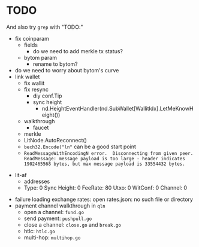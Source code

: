 # TODO

And also try `grep` with "TODO:"

+ fix coinparam
    * fields
        - do we need to add merkle tx status? 
    * bytom param
        - rename to bytom?
+ do we need to worry about bytom's curve
+ link wallet
    + fix wallit
    * fix resync
        - diy conf.Tip
        - sync height
            + nd.HeightEventHandler(nd.SubWallet[WallitIdx].LetMeKnowHeight())
    * walkthrough
        + faucet
    * merkle
    * LitNode.AutoReconnect()
    + `bech32.Encode("ln"` can be a good start point
    + `ReadMessageWithEncodingN error.  Disconnecting from given peer. ReadMessage: message payload is too large - header indicates 1902465568 bytes, but max message payload is 33554432 bytes.`
- lit-af
    + addresses
    + Type: 0   Sync Height: 0  FeeRate: 80 Utxo: 0 WitConf: 0 Channel: 0
+ failure loading exchange rates: open rates.json: no such file or directory
+ payment channel walkthrough in `qln`
    * open a channel: `fund.go`
    * send payment: `pushpull.go`
    * close a channel: `close.go` and `break.go`
    * htlc: `htlc.go`
    * multi-hop: `multihop.go`
